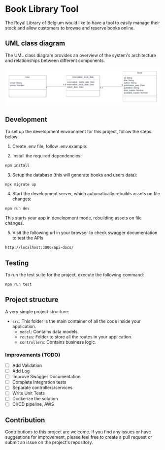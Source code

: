 # Book Library Tool

The Royal Library of Belgium would like to have a tool to easily manage their stock and allow customers to browse and reserve books online.

## UML class diagram

The UML class diagram provides an overview of the system's architecture and relationships between different components.

![usage example](https://github.com/taheroo/book-library-tool/blob/master/uml-class-diagram.png)

## Development

To set up the development environment for this project, follow the steps below:

1. Create .env file, follow .env.example:

2. Install the required dependencies:

```sh
npm install
```

3. Setup the database (this will generate books and users data):

```sh
npx migrate up
```

4. Start the development server, which automatically rebuilds assets on file changes:

```sh
npm run dev
```

This starts your app in development mode, rebuilding assets on file changes.

5. Visit the following url in your browser to check swagger documentation to test the APIs

```sh
http://localhost:3000/api-docs/
```

## Testing

To run the test suite for the project, execute the following command:

```sh
npm run test
```

## Project structure

A very simple project structure:

- `src`: This folder is the main container of all the code inside your application.
  - `model`: Contains data models.
  - `routes`: Folder to store all the routes in your application.
  - `controllers`: Contains business logic.

### Improvements (TODO)

- [ ] Add Validation
- [ ] Add Log
- [ ] Improve Swagger Documentation
- [ ] Complete Integration tests
- [ ] Separate controllers/services
- [ ] Write Unit Tests
- [ ] Dockerize the solution
- [ ] CI/CD pipeline, AWS

## Contribution

Contributions to this project are welcome. If you find any issues or have suggestions for improvement, please feel free to create a pull request or submit an issue on the project's repository.

